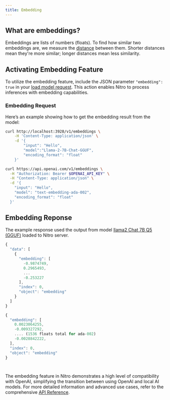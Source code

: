 ```yaml
---
title: Embedding
---
```


## What are embeddings?

Embeddings are lists of numbers (floats). To find how similar two embeddings are, we measure the [distance](https://en.wikipedia.org/wiki/Cosine_similarity) between them. Shorter distances mean they're more similar; longer distances mean less similarity.

## Activating Embedding Feature

To utilize the embedding feature, include the JSON parameter `"embedding": true` in your [load model request](features/load-unload.md). This action enables Nitro to process inferences with embedding capabilities.

### Embedding Request

Here’s an example showing how to get the embedding result from the model:

<div style={{ width: '50%', float: 'left', clear: 'left' }}>

```bash title="Nitro" {1}
curl http://localhost:3928/v1/embeddings \
    -H 'Content-Type: application/json' \
    -d '{
        "input": "Hello",
        "model":"Llama-2-7B-Chat-GGUF",
        "encoding_format": "float"
    }'

```
</div>
<div style={{ width: '50%', float: 'right', clear: 'right' }}>

```bash title="OpenAI request" {1}
curl https://api.openai.com/v1/embeddings \
  -H "Authorization: Bearer $OPENAI_API_KEY" \
  -H "Content-Type: application/json" \
  -d '{
    "input": "Hello",
    "model": "text-embedding-ada-002",
    "encoding_format": "float"
  }'
```
</div>

## Embedding Reponse

The example response used the output from model [llama2 Chat 7B Q5 (GGUF)](https://huggingface.co/TheBloke/Llama-2-7B-Chat-GGUF/tree/main) loaded to Nitro server.

<div style={{ width: '50%', float: 'left', clear: 'left' }}>

```js title="Nitro"
{
  "data": [
    {
      "embedding": [
        -0.9874749,
        0.2965493,
        ...
        -0.253227
      ],
      "index": 0,
      "object": "embedding"
    }
  ]
}         
```
</div>

<div style={{ width: '50%', float: 'right', clear: 'right' }}>

```js title="OpenAI"
{
  "embedding": [
    0.0023064255,
    -0.009327292,
    .... (1536 floats total for ada-002)
    -0.0028842222,
  ],
  "index": 0,
  "object": "embedding"
}




```
</div>


The embedding feature in Nitro demonstrates a high level of compatibility with OpenAI, simplifying the transition between using OpenAI and local AI models. For more detailed information and advanced use cases, refer to the comprehensive [API Reference]((https://nitro.jan.ai/api)).